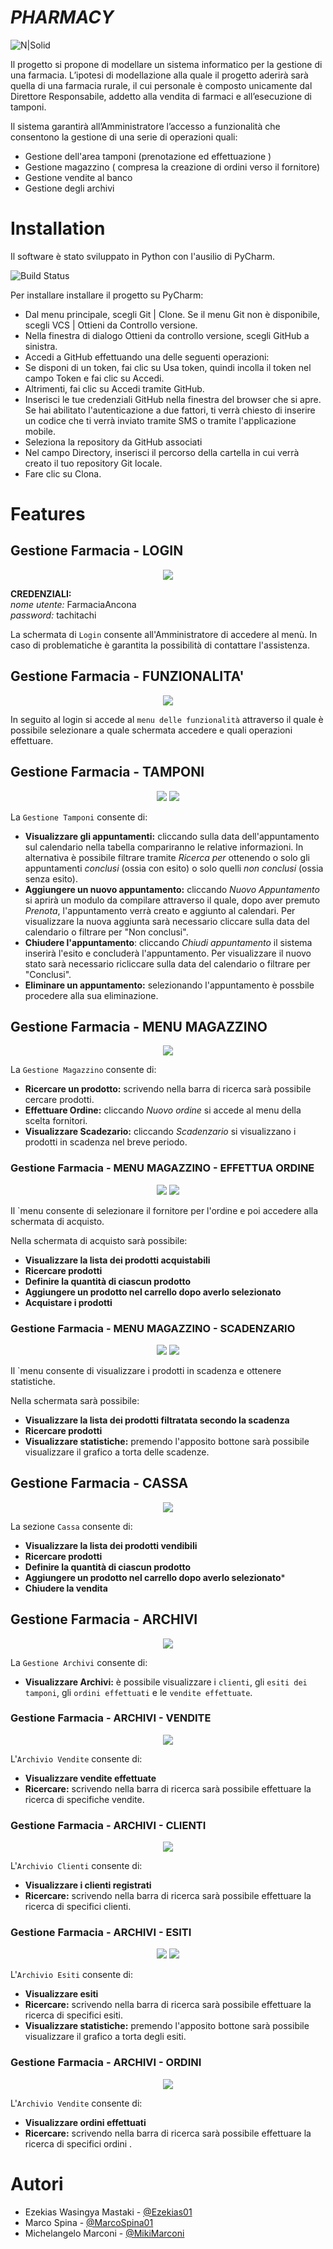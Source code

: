# *PHARMACY*


![N|Solid](https://github.com/Ezekias01/DrugStore/blob/master/immagini_readme/copertina_progettoingsoft.png)


Il progetto si propone di modellare un sistema informatico per la gestione di una farmacia.
L’ipotesi di modellazione alla quale il progetto aderirà sarà quella di una farmacia rurale, il cui personale è composto unicamente dal Direttore Responsabile, addetto alla vendita di farmaci e all’esecuzione di tamponi. 

Il sistema garantirà all’Amministratore l’accesso a funzionalità che consentono la gestione di una serie di operazioni quali:
- Gestione dell'area tamponi (prenotazione ed effettuazione )
- Gestione magazzino ( compresa la creazione di ordini verso il fornitore)
- Gestione vendite al banco
- Gestione degli archivi


# Installation

Il software è stato sviluppato in Python con l'ausilio di PyCharm. 

![Build Status](https://i.stack.imgur.com/wJqaA.png)


Per installare installare il progetto su PyCharm:
- Dal menu principale, scegli Git | Clone. Se il menu Git non è disponibile, scegli VCS | Ottieni da Controllo versione.
- Nella finestra di dialogo Ottieni da controllo versione, scegli GitHub a sinistra.
- Accedi a GitHub effettuando una delle seguenti operazioni:
- Se disponi di un token, fai clic su Usa token, quindi incolla il token nel campo Token e fai clic su Accedi.
- Altrimenti, fai clic su Accedi tramite GitHub.
- Inserisci le tue credenziali GitHub nella finestra del browser che si apre. Se hai abilitato l'autenticazione a due fattori, ti verrà chiesto di inserire un codice che ti verrà inviato tramite SMS o tramite l'applicazione mobile.
- Seleziona la repository da GitHub associati 
- Nel campo Directory, inserisci il percorso della cartella in cui verrà creato il tuo repository Git locale.
- Fare clic su Clona.


# Features
## Gestione Farmacia -  LOGIN
<p align="center">
  <img  src="https://github.com/Ezekias01/DrugStore/blob/master/immagini_readme/login.png">
</p>

**CREDENZIALI:** <br>
*nome utente:* FarmaciaAncona <br>
*password:* tachitachi

La schermata di `Login` consente all'Amministratore di accedere al menù. In caso di problematiche è garantita la possibilità di contattare l'assistenza.
## Gestione Farmacia - FUNZIONALITA'
<p align="center">
  <img  src="https://github.com/Ezekias01/DrugStore/blob/master/immagini_readme/mainmenu.png">
</p>

In seguito al login si accede al `menu delle funzionalità` attraverso il quale è possibile selezionare a quale schermata accedere e quali operazioni effettuare. 
## Gestione Farmacia - TAMPONI
<p align="center">
  <img  src="https://github.com/Ezekias01/DrugStore/blob/master/immagini_readme/calendar.png">
  <img  src="https://github.com/Ezekias01/DrugStore/blob/master/immagini_readme/appointmentform.png">
</p>

La `Gestione Tamponi` consente di:
- **Visualizzare gli appuntamenti:** cliccando sulla data dell'appuntamento sul calendario nella tabella compariranno le relative informazioni. In alternativa è possibile filtrare tramite *Ricerca per* ottenendo o solo gli appuntamenti *conclusi* (ossia con esito) o solo quelli *non conclusi* (ossia senza esito).
- **Aggiungere un nuovo appuntamento:** cliccando *Nuovo Appuntamento* si aprirà un modulo da compilare attraverso il quale, dopo aver premuto *Prenota*, l'appuntamento verrà creato e aggiunto al calendari. Per visualizzare la nuova aggiunta sarà necessario cliccare sulla data del calendario o filtrare per "Non conclusi".
- **Chiudere l'appuntamento**: cliccando *Chiudi appuntamento* il sistema inserirà l'esito e concluderà l'appuntamento. Per visualizzare il nuovo stato sarà necessario ricliccare sulla data del calendario o filtrare per "Conclusi".
- **Eliminare un appuntamento:** selezionando l'appuntamento è possbile procedere alla sua eliminazione.


## Gestione Farmacia - MENU MAGAZZINO
<p align="center">
  <img  src="https://github.com/Ezekias01/DrugStore/blob/master/immagini_readme/warehouse.png">
 </p>


La `Gestione Magazzino` consente di:
- **Ricercare un prodotto:** scrivendo nella barra di ricerca sarà possibile cercare prodotti.
- **Effettuare Ordine:** cliccando *Nuovo ordine* si accede al menu della scelta fornitori.
- **Visualizzare Scadezario:** cliccando *Scadenzario* si visualizzano i prodotti in scadenza nel breve periodo.



### Gestione Farmacia - MENU MAGAZZINO - EFFETTUA ORDINE
<p align="center">
  <img  src="https://github.com/Ezekias01/DrugStore/blob/master/immagini_readme/suppliermenu.png">
  <img  src="https://github.com/Ezekias01/DrugStore/blob/master/immagini_readme/supplierscreen.png">
</p>

Il `menu consente di selezionare il fornitore per l'ordine e poi accedere alla schermata di acquisto.

Nella schermata di acquisto sarà possibile: 
- **Visualizzare la lista dei prodotti acquistabili**
- **Ricercare prodotti**
- **Definire la quantità di ciascun prodotto**
- **Aggiungere un prodotto nel carrello dopo averlo selezionato**
- **Acquistare i prodotti** 

### Gestione Farmacia - MENU MAGAZZINO - SCADENZARIO
<p align="center">
  <img  src="https://github.com/Ezekias01/DrugStore/blob/master/immagini_readme/expirationdates.png">
  <img  src="https://github.com/Ezekias01/DrugStore/blob/master/immagini_readme/expirationdates_chart.png">
</p>

Il `menu consente di visualizzare i prodotti in scadenza e ottenere statistiche.

Nella schermata sarà possibile: 
- **Visualizzare la lista dei prodotti filtratata secondo la scadenza**
- **Ricercare prodotti**
- **Visualizzare statistiche:** premendo l'apposito bottone sarà possibile visualizzare il grafico a torta delle scadenze.


## Gestione Farmacia - CASSA 
<p align="center">
  <img  src="https://github.com/Ezekias01/DrugStore/blob/master/immagini_readme/cashregister.png">
 </p>

La sezione `Cassa` consente di:
- **Visualizzare la lista dei prodotti vendibili**
- **Ricercare prodotti**
- **Definire la quantità di ciascun prodotto**
- **Aggiungere un prodotto nel carrello dopo averlo selezionato***
- **Chiudere la vendita** 

## Gestione Farmacia - ARCHIVI
<p align="center">
  <img  src="https://github.com/Ezekias01/DrugStore/blob/master/immagini_readme/archivemenu.png">
 </p>


La `Gestione Archivi` consente di:
- **Visualizzare Archivi:** è possibile visualizzare i `clienti`, gli `esiti dei tamponi`, gli `ordini effettuati` e le `vendite effettuate`.

### Gestione Farmacia - ARCHIVI - VENDITE
<p align="center">
  <img  src="https://github.com/Ezekias01/DrugStore/blob/master/immagini_readme/salesarchive.png">
</p>


L'`Archivio Vendite` consente di:
- **Visualizzare vendite effettuate**
- **Ricercare:** scrivendo nella barra di ricerca sarà possibile effettuare la ricerca di specifiche vendite.

### Gestione Farmacia - ARCHIVI - CLIENTI
<p align="center">
  <img  src="https://github.com/Ezekias01/DrugStore/blob/master/immagini_readme/clientsarchive.png">
 </p>


L'`Archivio Clienti` consente di:
- **Visualizzare i clienti registrati**
- **Ricercare:** scrivendo nella barra di ricerca sarà possibile effettuare la ricerca di specifici clienti.

### Gestione Farmacia - ARCHIVI - ESITI
<p align="center">
  <img  src="https://github.com/Ezekias01/DrugStore/blob/master/immagini_readme/resultsarchive.png">
  <img  src="https://github.com/Ezekias01/DrugStore/blob/master/immagini_readme/resultschart.png">

</p>


L'`Archivio Esiti` consente di:
- **Visualizzare esiti**
- **Ricercare:** scrivendo nella barra di ricerca sarà possibile effettuare la ricerca di specifici esiti.
- **Visualizzare statistiche:** premendo l'apposito bottone sarà possibile visualizzare il grafico a torta degli esiti.


### Gestione Farmacia - ARCHIVI - ORDINI
<p align="center">
  <img  src="https://github.com/Ezekias01/DrugStore/blob/master/immagini_readme/ordersarchive.png">
 </p>


L'`Archivio Vendite` consente di:
- **Visualizzare ordini effettuati**
- **Ricercare:** scrivendo nella barra di ricerca sarà possibile effettuare la ricerca di specifici ordini .




# Autori

- Ezekias Wasingya Mastaki - [@Ezekias01](https://github.com/Ezekias01)
- Marco Spina - [@MarcoSpina01](https://github.com/MarcoSpina01)
- Michelangelo Marconi - [@MikiMarconi](https://github.com/MikiMarconi)
